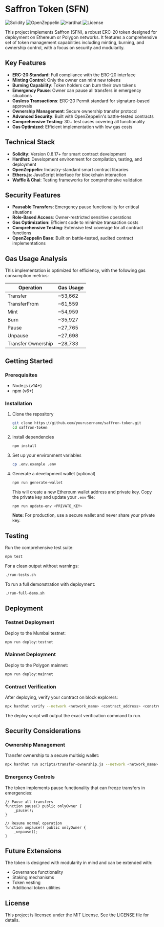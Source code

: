 # Saffron Token (SFN)

![Solidity](https://img.shields.io/badge/Solidity-0.8.17-blue)
![OpenZeppelin](https://img.shields.io/badge/OpenZeppelin-4.9.3-blue)
![Hardhat](https://img.shields.io/badge/Hardhat-2.17.1-yellow)
![License](https://img.shields.io/badge/License-MIT-green)

This project implements Saffron (SFN), a robust ERC-20 token designed for deployment on Ethereum or Polygon networks. It features a comprehensive set of token management capabilities including minting, burning, and ownership control, with a focus on security and modularity.

## Key Features

- **ERC-20 Standard**: Full compliance with the ERC-20 interface
- **Minting Control**: Only the owner can mint new tokens
- **Burning Capability**: Token holders can burn their own tokens
- **Emergency Pause**: Owner can pause all transfers in emergency situations
- **Gasless Transactions**: ERC-20 Permit standard for signature-based approvals
- **Ownership Management**: Secure ownership transfer protocol
- **Advanced Security**: Built with OpenZeppelin's battle-tested contracts
- **Comprehensive Testing**: 30+ test cases covering all functionality
- **Gas Optimized**: Efficient implementation with low gas costs

## Technical Stack

- **Solidity**: Version 0.8.17+ for smart contract development
- **Hardhat**: Development environment for compilation, testing, and deployment
- **OpenZeppelin**: Industry-standard smart contract libraries
- **Ethers.js**: JavaScript interface for blockchain interaction
- **Waffle & Chai**: Testing frameworks for comprehensive validation

## Security Features

- **Pausable Transfers**: Emergency pause functionality for critical situations
- **Role-Based Access**: Owner-restricted sensitive operations
- **Gas Optimization**: Efficient code to minimize transaction costs
- **Comprehensive Testing**: Extensive test coverage for all contract functions
- **OpenZeppelin Base**: Built on battle-tested, audited contract implementations

## Gas Usage Analysis

This implementation is optimized for efficiency, with the following gas consumption metrics:

| Operation            | Gas Usage |
|----------------------|-----------|
| Transfer             | ~53,662   |
| TransferFrom         | ~61,559   |
| Mint                 | ~54,959   |
| Burn                 | ~35,927   |
| Pause                | ~27,765   |
| Unpause              | ~27,698   |
| Transfer Ownership   | ~28,733   |

## Getting Started

### Prerequisites

- Node.js (v14+)
- npm (v6+)

### Installation

1. Clone the repository
   ```bash
   git clone https://github.com/yourusername/saffron-token.git
   cd saffron-token
   ```

2. Install dependencies
   ```bash
   npm install
   ```

3. Set up your environment variables
   ```bash
   cp .env.example .env
   ```

4. Generate a development wallet (optional)
   ```bash
   npm run generate-wallet
   ```

   This will create a new Ethereum wallet address and private key. Copy the private key and update your `.env` file:
   ```bash
   npm run update-env <PRIVATE_KEY>
   ```

   **Note:** For production, use a secure wallet and never share your private key.

## Testing

Run the comprehensive test suite:

```bash
npm test
```

For a clean output without warnings:

```bash
./run-tests.sh
```

To run a full demonstration with deployment:

```bash
./run-full-demo.sh
```

## Deployment

### Testnet Deployment

Deploy to the Mumbai testnet:

```bash
npm run deploy:testnet
```

### Mainnet Deployment

Deploy to the Polygon mainnet:

```bash
npm run deploy:mainnet
```

### Contract Verification

After deploying, verify your contract on block explorers:

```bash
npx hardhat verify --network <network_name> <contract_address> <constructor_args>
```

The deploy script will output the exact verification command to run.

## Security Considerations

### Ownership Management

Transfer ownership to a secure multisig wallet:

```bash
npx hardhat run scripts/transfer-ownership.js --network <network_name> <contract_address> <new_owner_address>
```

### Emergency Controls

The token implements pause functionality that can freeze transfers in emergencies:

```solidity
// Pause all transfers
function pause() public onlyOwner {
    _pause();
}

// Resume normal operation
function unpause() public onlyOwner {
    _unpause();
}
```

## Future Extensions

The token is designed with modularity in mind and can be extended with:

- Governance functionality
- Staking mechanisms
- Token vesting
- Additional token utilities

## License

This project is licensed under the MIT License. See the LICENSE file for details.
